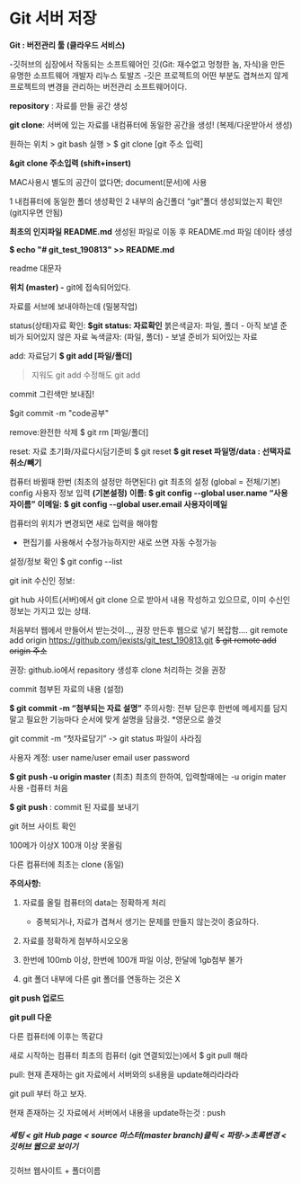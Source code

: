 # Git 서버 저장

**Git : 버전관리 툴 (클라우드 서비스)**

-깃허브의 심장에서 작동되는 소프트웨어인 깃(Git: 재수없고 멍청한 놈, 자식)을 만든 유명한 소프트웨어 개발자 리누스 토발즈
-깃은 프로젝트의 어떤 부분도 겹쳐쓰지 않게 프로젝트의 변경을 관리하는 버전관리 소프트웨어이다.

**repository** : 자료를 만들 공간 생성

**git clone**: 서버에 있는 자료를 내컴퓨터에 동일한 공간을 생성! (복제/다운받아서 생성)

원하는 위치 > git bash 실행 > $ git clone [git 주소 입력]

**&git clone 주소입력 (shift+insert)**

MAC사용시 별도의 공간이 없다면; document(문서)에 사용

1 내컴퓨터에 동일한 폴더 생성확인
2 내부의 숨긴폴더 “git”폴더 생성되었는지 확인! (git지우면 안됨)

**최초의 인지파일 README.md** 
생성된 파일로 이동 후 README.md 파일 데이타 생성

**$ echo "# git_test_190813" >> README.md**

readme 대문자

**위치 (master) -** git에 접속되어있다.

자료를 서브에 보내야하는데 (밀봉작업)

status(상태)자료 확인: 
**$git status: 자료확인**
붉은색글자: 파일, 폴더 - 아직 보낼 준비가 되어있지 않은 자료
녹색글자: (파일, 폴더) - 보낼 준비가 되어있는 자료

add: 자료담기
**$ git add [파일/폴더]**

> 지워도 git add
> 수정해도 git add

commit 그린색만 보내짐!

$git commit -m "code공부"

remove:완전한 삭제
$ git rm [파일/폴더]

reset: 자료 초기화/자료다시담기준비
$ git reset
**$ git reset 파일명/data : 선택자료취소/빼기**

컴퓨터 바뀔때 한번 (최초의 설정만 하면된다)
git 최초의 설정 (global = 전체/기본)
config 사용자 정보 입력 
**(기본설정)** 
**이름: $ git config --global user.name  “사용자이름”**
**이메일: $ git config --global user.email 사용자이메일**

컴퓨터의 위치가 변경되면 새로 입력을 해야함 
- 편집기를 사용해서 수정가능하지만 새로 쓰면 자동 수정가능 

설정/정보 확인
$ git config --list


git init
수신인 정보:

git hub 사이트(서버)에서 git clone 으로 받아서 내용 작성하고 있으므로, 
이미 수신인 정보는 가지고 있는 상태.

처음부터 웹에서 만들어서 받는것이..,, 권장 
만든후 웹으로 넣기 복잡함....
git remote add origin https://github.com/jexists/git_test_190813.git
~~$ git remote add origin 주소~~


권장: github.io에서 repasitory 생성후 clone 처리하는 것을 권장

commit 
첨부된 자료의 내용 (설정)

**$ git commit -m “첨부되는 자료 설명”**
주의사항: 전부 담은후 한번에 메세지를 담지말고
필요한 기능마다 순서에 맞게 설명을 담을것. 
*영문으로 쓸것

git commit -m “첫자료담기”
-> git status 파일이 사라짐



사용자 계정:
user name/user email
user password

**$ git push -u origin master** 
(최초) 최초의 한하여, 입력할때에는 -u origin mater사용
-컴퓨터 처음

**$ git push** : commit 된 자료를 보내기


git 허브 사이트 확인

100메가 이상X 100개 이상 못올림

 다른 컴퓨터에 최초는 clone (동일)



**주의사항:**

1. 자료를 올릴 컴퓨터의 data는 정확하게 처리
	- 중복되거나, 자료가 겹쳐서 생기는 문제를
만들지 않는것이 중요하다.

2. 자료를 정확하게 첨부하시오오옹

3. 한번에 100mb 이상, 한번에 100개 파일 이상, 한달에 1gb첨부 불가

4. git 폴더 내부에 다른 git 폴더를 연동하는 것은 X



**git push 업로드**

**git pull 다운**





다른 컴퓨터에 이후는 똑같댜 

새로 시작하는 컴퓨터 최초의 컴퓨터
(git 연결되있는)에서 
$ git pull 해라

pull: 현재 존재하는 git 자료에서 서버와의 
s내용을 update해라라라라

git pull 부터 하고 보자.

현재 존재하는 깃 자료에서 서버에서 내용을 update하는것 : push



##### 세팅 < git Hub page < source 마스터(master branch)클릭 < 파랑->초록변경 < 깃허브 웹으로 보이기

깃허브 웹사이트 + 폴더이름



